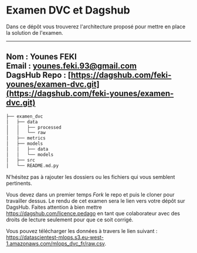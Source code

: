 # Examen DVC et Dagshub
Dans ce dépôt vous trouverez l'architecture proposé pour mettre en place la solution de l'examen. 

---
**Nom :** Younes FEKI  
**Email :** younes.feki.93@gmail.com  
**DagsHub Repo :** [https://dagshub.com/feki-younes/examen-dvc.git](https://dagshub.com/feki-younes/examen-dvc.git)
---
```bash       
├── examen_dvc          
│   ├── data       
│   │   ├── processed      
│   │   └── raw       
│   ├── metrics       
│   ├── models      
│   │   ├── data      
│   │   └── models        
│   ├── src       
│   └── README.md.py       
```
N'hésitez pas à rajouter les dossiers ou les fichiers qui vous semblent pertinents.

Vous devez dans un premier temps *Fork* le repo et puis le cloner pour travailler dessus. Le rendu de cet examen sera le lien vers votre dépôt sur DagsHub. Faites attention à bien mettre https://dagshub.com/licence.pedago en tant que colaborateur avec des droits de lecture seulement pour que ce soit corrigé.

Vous pouvez télécharger les données à travers le lien suivant : https://datascientest-mlops.s3.eu-west-1.amazonaws.com/mlops_dvc_fr/raw.csv.
